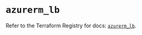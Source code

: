 # `azurerm_lb`

Refer to the Terraform Registry for docs: [`azurerm_lb`](https://registry.terraform.io/providers/hashicorp/azurerm/4.24.0/docs/resources/lb).
